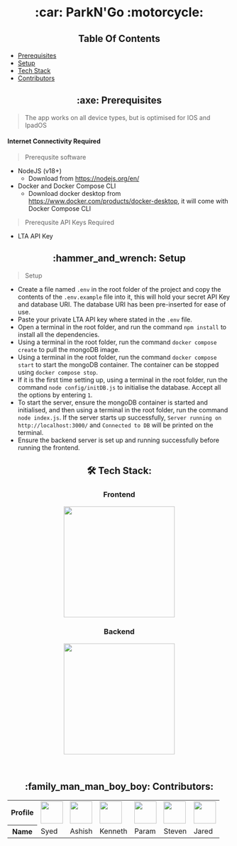 <h1 align="center"> :car: ParkN'Go :motorcycle:</h1>
<h2 align = "center"> Table Of Contents </h2>

- [Prerequisites](#prerequisites) <br/>
- [Setup](#setup) <br/>
- [Tech Stack](#tech-stack) <br/>
- [Contributors](#contributors) <br/>

<h2 align="center" id = "prerequisites"> :axe:	Prerequisites</h2>

> The app works on all device types, but is optimised for IOS and IpadOS

#### Internet Connectivity Required
> Prerequsite software
* NodeJS (v18+)
  + Download from https://nodejs.org/en/
* Docker and Docker Compose CLI
  + Download docker desktop from https://www.docker.com/products/docker-desktop, it will come with Docker Compose CLI

    
> Prerequsite API Keys Required
* LTA API Key

<h2 align="center" id = "setup"> :hammer_and_wrench:	Setup</h2>

>Setup

* Create a file named `.env` in the root folder of the project and copy the contents of the `.env.example` file into it, this will hold your secret API Key and database URI. The database URI has been pre-inserted for ease of use.
* Paste your private LTA API key where stated in the `.env` file.
* Open a terminal in the root folder, and run the command `npm install` to install all the dependencies.
* Using a terminal in the root folder, run the command `docker compose create` to pull the mongoDB image.
* Using a terminal in the root folder, run the command `docker compose start` to start the mongoDB container. The container can be stopped using `docker compose stop`.
* If it is the first time setting up, using a terminal in the root folder, run the command `node config/initDB.js` to initialise the database. Accept all the options by entering `1`.
* To start the server, ensure the mongoDB container is started and initialised, and then using a terminal in the root folder, run the command `node index.js`. If the server starts up successfully, `Server running on http://localhost:3000/` and `Connected to DB` will be printed on the terminal.
* Ensure the backend server is set up and running successfully before running the frontend.

<h2 align="center" id = "tech-stack"> 🛠 Tech Stack:</h2>

<div align="center">
  <h3>Frontend</h3>
  <p>
    <a href="https://skillicons.dev">
      <img src="https://skillicons.dev/icons?i=react,nodejs" height=250 width=250/>
    </a>
  </p>
  <h3>Backend</h3>
  <p>
    <a href="https://skillicons.dev">
      <img src="https://skillicons.dev/icons?i=express,docker,mongodb" height=250 width=250 />
    </a>
  </p>
  <br />
</div>

<h2 align="center" id = "contributors"> :family_man_man_boy_boy: Contributors:</h2>

<div align="center">
    <table>
        <tbody>
            <tr>
                <th>Profile</th>
                <td><a href='https://github.com/syed0059' title='Syed'> <img src='https://github.com/syed0059.png' height='50' width='50'/></a></td>
                <td><a href='https://github.com/ayyshish' title='Ashish'> <img src='https://github.com/ayyshish.png' height='50' width='50'/></a></td>
                <td><a href='https://github.com/wjkenneth' title='Kenneth'> <img src='https://github.com/wjkenneth.png' height='50' width='50'/></a></td>
                <td><a href='https://github.com/curd45' title='Param'> <img src='https://github.com/curd45.png' height='50' width='50'/></a></td>
                <td><a href='https://github.com/hiimstevenzhu' title='Steven'> <img src='https://github.com/hiimstevenzhu.png' height='50' width='50'/></a></td>
                <td><a href='https://github.com/JaredNgwj' title='Steven'> <img src='https://github.com/JaredNgwj.png' height='50' width='50'/></a></td>
            </tr>
            <tr>
                <th>Name</th>
                <td>Syed</td>
                <td>Ashish</td>
                <td>Kenneth</td>
                <td>Param</td>
                <td>Steven</td>
                <td>Jared</td>
            </tr>
        </tbody>
    </table>
</div>
